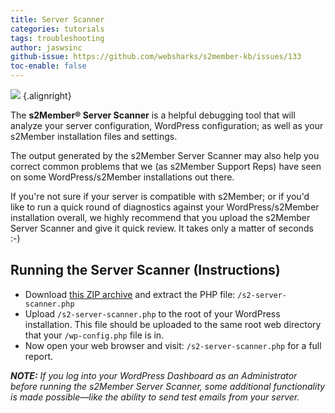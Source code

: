 ```yaml
---
title: Server Scanner
categories: tutorials
tags: troubleshooting
author: jaswsinc
github-issue: https://github.com/websharks/s2member-kb/issues/133
toc-enable: false
---
```


![](http://cdn.websharks-inc.com/s2member/uploads/s2-changes-guy.png) {.alignright}

The **s2Member® Server Scanner** is a helpful debugging tool that will analyze your server configuration, WordPress configuration; as well as your s2Member installation files and settings.

The output generated by the s2Member Server Scanner may also help you correct common problems that we (as s2Member Support Reps) have seen on some WordPress/s2Member installations out there.

If you're not sure if your server is compatible with s2Member; or if you'd like to run a quick round of diagnostics against your WordPress/s2Member installation overall, we highly recommend that you upload the s2Member Server Scanner and give it quick review. It takes only a matter of seconds :-)

## Running the Server Scanner (Instructions)

-   Download [this ZIP archive](http://s2member.com/r/s2-server-scanner/) and extract the PHP file: `/s2-server-scanner.php`
-   Upload `/s2-server-scanner.php` to the root of your WordPress installation. This file should be uploaded to the same root web directory that your `/wp-config.php` file is in.
-   Now open your web browser and visit: `/s2-server-scanner.php` for a full report.

_**NOTE:** If you log into your WordPress Dashboard as an Administrator before running the s2Member Server Scanner, some additional functionality is made possible—like the ability to send test emails from your server._
